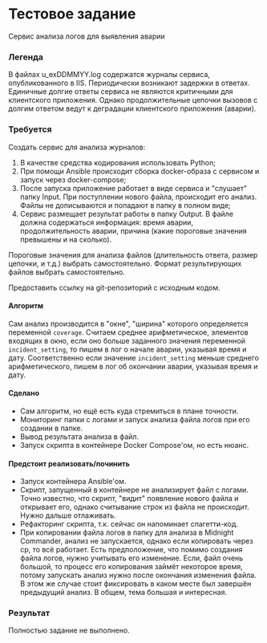 # Тестовое задание
Сервис анализа логов для выявления аварии

### Легенда
В файлах u_exDDMMYY.log содержатся журналы сервиса, опубликованного в IIS.
Периодически возникают задержки в ответах. Единичные долгие ответы сервиса не являются критичными для клиентского приложения. Однако продолжительные цепочки вызовов с долгим ответом ведут к деградации клиентского приложения (аварии).

### Требуется
Создать сервис для анализа журналов:
1. В качестве средства кодирования использовать Python;
2. При помощи Ansible происходит сборка docker-образа с сервисом и запуск через docker-compose;
3. После запуска приложение работает в виде сервиса и "слушает" папку Input. При поступлении нового файла, происходит его анализ. Файлы не дописываются и попадают в папку в полном виде;
4. Сервис размещает результат работы в папку Output. В файле должна содержаться информация: время аварии, продолжительность аварии, причина (какие пороговые значения превышены и на сколько).

Пороговые значения для анализа файлов (длительность ответа, размер цепочки, и т.д.) выбрать самостоятельно.
Формат результирующих файлов выбрать самостоятельно.

Предоставить ссылку на git-репозиторий с исходным кодом.

#### Алгоритм
Сам анализ производится в "окне", "ширина" которого определяется переменной `coverage`. Считаем среднее арифметическое, элементов входящих в окно, если оно больше заданного значения переменной `incident_setting`, то пишем в лог о начале аварии, указывая время и дату. Соответственно если значение `incident_setting` меньше среднего арифметического, пишем в лог об окончании аварии, указывая время и дату.

#### Сделано
- Сам алгоритм, но ещё есть куда стремиться в плане точности.
- Мониторинг папки с логами и запуск анализа файла логов при его создании в папке.
- Вывод результата анализа в файл.
- Запуск скрипта в контейнере Docker Compose'ом, но есть нюанс.

#### Предстоит реализовать/починить
- Запуск контейнера Ansible'ом.
- Скрипт, запущенный в контейнере не анализирует файл с логами. Точно известно, что скрипт, "видит" появление нового файла и открывает его, однако считывание строк из файла не происходит. Нужно дальше отлаживать.
- Рефакторинг скрипта, т.к. сейчас он напоминает спагетти-код.
- При копировании файла логов в папку для анализа в Midnight Commander, анализ не запускается, однако если копировать через cp, то всё работает. Есть предположение, что помимо создания файла логов, нужно учитывать его изменение. Если, файл очень большой, то процесс его копирования займёт некоторое время, потому запускать анализ нужно после окончания изменения файла. В этом же случае стоит фиксировать в каком месте был завершён предыдущий анализ. В общем, тема большая и интересная.

### Результат
Полностью задание не выполнено.
